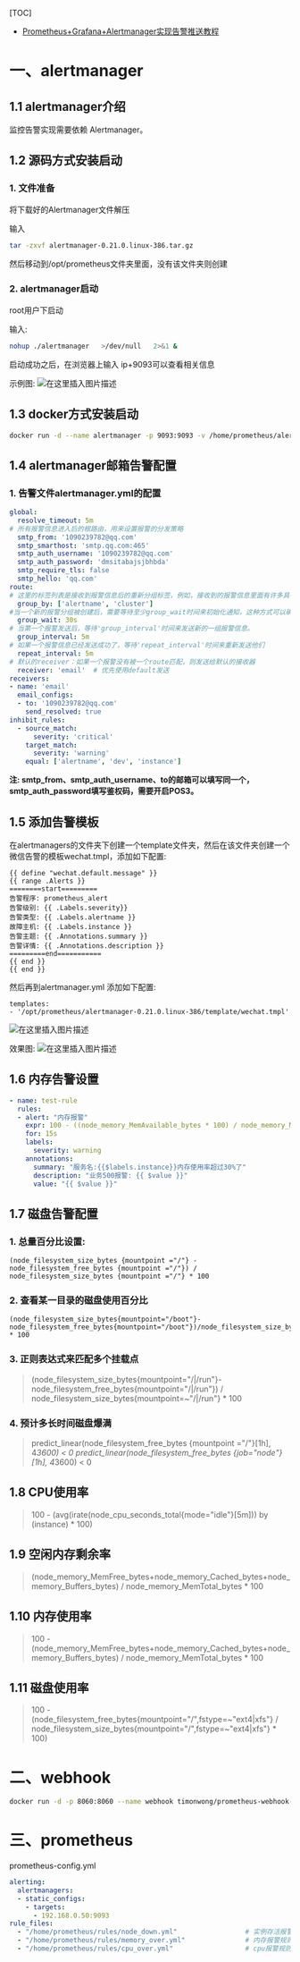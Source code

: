 [TOC]

- [Prometheus+Grafana+Alertmanager实现告警推送教程](https://www.cnblogs.com/xuwujing/p/14065740.html)

# 一、alertmanager

## 1.1 alertmanager介绍

监控告警实现需要依赖 Alertmanager。

## 1.2 源码方式安装启动

### 1. 文件准备

将下载好的Alertmanager文件解压

输入

```bash
tar -zxvf alertmanager-0.21.0.linux-386.tar.gz
```

然后移动到/opt/prometheus文件夹里面，没有该文件夹则创建

### 2. alertmanager启动

root用户下启动

输入:

```bash
nohup ./alertmanager   >/dev/null   2>&1 &
```

启动成功之后，在浏览器上输入 ip+9093可以查看相关信息

示例图:
 ![在这里插入图片描述](https://img-blog.csdnimg.cn/20201130164802949.png)



## 1.3 docker方式安装启动

```bash
docker run -d --name alertmanager -p 9093:9093 -v /home/prometheus/alertmanager.yml:/etc/alertmanager/alertmanager.yml prom/alertmanager:latest
```



## 1.4 alertmanager邮箱告警配置

### 1. 告警文件alertmanager.yml的配置

```yaml
global:
  resolve_timeout: 5m
# 所有报警信息进入后的根路由，用来设置报警的分发策略
  smtp_from: '1090239782@qq.com'
  smtp_smarthost: 'smtp.qq.com:465'
  smtp_auth_username: '1090239782@qq.com'
  smtp_auth_password: 'dmsitabajsjbhbda'
  smtp_require_tls: false
  smtp_hello: 'qq.com'
route:
# 这里的标签列表是接收到报警信息后的重新分组标签，例如，接收到的报警信息里面有许多具有 cluster=A 和 alertname=LatncyHigh 这样的标签的报警信息将会批量被聚合到一个分组里面
  group_by: ['alertname', 'cluster']
#当一个新的报警分组被创建后，需要等待至少group_wait时间来初始化通知，这种方式可以确保您能有足够的时间为同一分组来获取多个警报，然后一起触发这个报警信息
  group_wait: 30s
# 当第一个报警发送后，等待'group_interval'时间来发送新的一组报警信息。
  group_interval: 5m
# 如果一个报警信息已经发送成功了，等待'repeat_interval'时间来重新发送他们
  repeat_interval: 5m
# 默认的receiver：如果一个报警没有被一个route匹配，则发送给默认的接收器
  receiver: 'email'  # 优先使用default发送
receivers:
- name: 'email'
  email_configs:
  - to: '1090239782@qq.com'
    send_resolved: true
inhibit_rules:
  - source_match:
      severity: 'critical'
    target_match:
      severity: 'warning'
    equal: ['alertname', 'dev', 'instance']
```

**注: smtp_from、smtp_auth_username、to的邮箱可以填写同一个，smtp_auth_password填写鉴权码，需要开启POS3。**

## 1.5 添加告警模板

在alertmanagers的文件夹下创建一个template文件夹，然后在该文件夹创建一个微信告警的模板wechat.tmpl，添加如下配置:

```
{{ define "wechat.default.message" }}
{{ range .Alerts }}
========start=========
告警程序: prometheus_alert
告警级别: {{ .Labels.severity}}
告警类型: {{ .Labels.alertname }}
故障主机: {{ .Labels.instance }}
告警主题: {{ .Annotations.summary }}
告警详情: {{ .Annotations.description }}
=========end===========
{{ end }}
{{ end }}
```

然后再到alertmanager.yml 添加如下配置:

```
templates:
- '/opt/prometheus/alertmanager-0.21.0.linux-386/template/wechat.tmpl'
```

![在这里插入图片描述](https://img-blog.csdnimg.cn/20201130234021796.png)

效果图:
![在这里插入图片描述](https://img-blog.csdnimg.cn/20201130234033135.png?x-oss-process=image/watermark,type_ZmFuZ3poZW5naGVpdGk,shadow_10,text_aHR0cHM6Ly9ibG9nLmNzZG4ubmV0L3FhendzeHBjbQ==,size_16,color_FFFFFF,t_70)

## 1.6 内存告警设置

```yaml
- name: test-rule
  rules:
  - alert: "内存报警"
    expr: 100 - ((node_memory_MemAvailable_bytes * 100) / node_memory_MemTotal_bytes) > 30
    for: 15s
    labels:
      severity: warning
    annotations:
      summary: "服务名:{{$labels.instance}}内存使用率超过30%了"
      description: "业务500报警: {{ $value }}"
      value: "{{ $value }}"
```

## 1.7 磁盘告警配置

### 1. 总量百分比设置:

```
(node_filesystem_size_bytes {mountpoint ="/"} - node_filesystem_free_bytes {mountpoint ="/"}) / node_filesystem_size_bytes {mountpoint ="/"} * 100
```

### 2.  查看某一目录的磁盘使用百分比

```
(node_filesystem_size_bytes{mountpoint="/boot"}-node_filesystem_free_bytes{mountpoint="/boot"})/node_filesystem_size_bytes{mountpoint="/boot"} * 100
```

### 3. 正则表达式来匹配多个挂载点

> (node_filesystem_size_bytes{mountpoint="/|/run"}-node_filesystem_free_bytes{mountpoint="/|/run"})
> / node_filesystem_size_bytes{mountpoint=~"/|/run"} * 100

### 4. 预计多长时间磁盘爆满

> predict_linear(node_filesystem_free_bytes {mountpoint ="/"}[1h],
> 4*3600) < 0 predict_linear(node_filesystem_free_bytes
> {job="node"}[1h], 4*3600) < 0

## 1.8 CPU使用率

> 100 - (avg(irate(node_cpu_seconds_total{mode="idle"}[5m])) by
> (instance) * 100)

## 1.9 空闲内存剩余率

> (node_memory_MemFree_bytes+node_memory_Cached_bytes+node_memory_Buffers_bytes)
> / node_memory_MemTotal_bytes * 100

## 1.10 内存使用率

> 100 -
> (node_memory_MemFree_bytes+node_memory_Cached_bytes+node_memory_Buffers_bytes)
> / node_memory_MemTotal_bytes * 100

## 1.11 磁盘使用率

> 100 - (node_filesystem_free_bytes{mountpoint="/",fstype=~"ext4|xfs"} /
> node_filesystem_size_bytes{mountpoint="/",fstype=~"ext4|xfs"} * 100)





# 二、webhook

```bash
docker run -d -p 8060:8060 --name webhook timonwong/prometheus-webhook-dingtalk --ding.profile="webhook1=https://oapi.dingtalk.com/robot/send?access_token=钉钉token"
```

# 三、prometheus

prometheus-config.yml

```yml
alerting:
  alertmanagers:
  - static_configs:
    - targets:
      - 192.168.0.50:9093
rule_files:
  - "/home/prometheus/rules/node_down.yml"                 # 实例存活报警规则文件
  - "/home/prometheus/rules/memory_over.yml"               # 内存报警规则文件
  - "/home/prometheus/rules/cpu_over.yml"                  # cpu报警规则文件
```